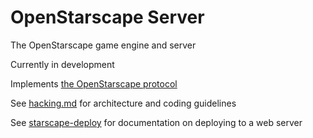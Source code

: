 # OpenStarscape Server

The OpenStarscape game engine and server

Currently in development

Implements [the OpenStarscape protocol](https://github.com/OpenStarscape/Protocol)

See [hacking.md](hacking.md) for architecture and coding guidelines

See [starscape-deploy](https://github.com/OpenStarscape/starscape-deploy) for documentation on deploying to a web server
